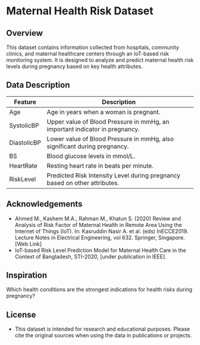 # Maternal Health Risk Dataset

## Overview
This dataset contains information collected from hospitals, community clinics, and maternal healthcare centers through an IoT-based risk monitoring system. It is designed to analyze and predict maternal health risk levels during pregnancy based on key health attributes.

## Data Description
| Feature        | Description                                                                 |
|----------------|-----------------------------------------------------------------------------|
| Age            | Age in years when a woman is pregnant.                                      |
| SystolicBP     | Upper value of Blood Pressure in mmHg, an important indicator in pregnancy. |
| DiastolicBP    | Lower value of Blood Pressure in mmHg, also significant during pregnancy.   |
| BS             | Blood glucose levels in mmol/L.                                             |
| HeartRate      | Resting heart rate in beats per minute.                                     |
| RiskLevel      | Predicted Risk Intensity Level during pregnancy based on other attributes.  |

## Acknowledgements
- Ahmed M., Kashem M.A., Rahman M., Khatun S. (2020) Review and Analysis of Risk Factor of Maternal Health in Remote Area Using the Internet of Things (IoT). In: Kasruddin Nasir A. et al. (eds) InECCE2019. Lecture Notes in Electrical Engineering, vol 632. Springer, Singapore. [Web Link]
- IoT-based Risk Level Prediction Model for Maternal Health Care in the Context of Bangladesh, STI-2020, [under publication in IEEE].

## Inspiration
Which health conditions are the strongest indications for health risks during pregnancy?

## License
- This dataset is intended for research and educational purposes. Please cite the original sources when using the data in publications or projects.